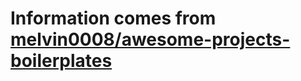 # Information comes from [melvin0008/awesome-projects-boilerplates](https://github.com/melvin0008/awesome-projects-boilerplates)

